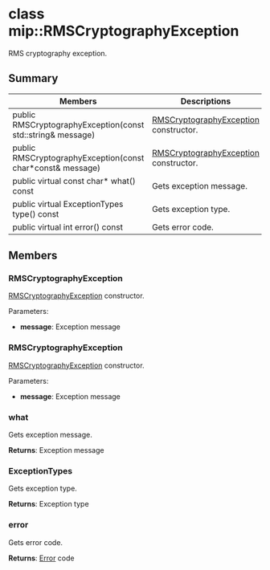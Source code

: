 # class mip::RMSCryptographyException 
RMS cryptography exception.
  
## Summary
 Members                        | Descriptions                                
--------------------------------|---------------------------------------------
 public RMSCryptographyException(const std::string& message)  |  [RMSCryptographyException](class_mip_rmscryptographyexception.md) constructor.
 public RMSCryptographyException(const char*const& message)  |  [RMSCryptographyException](class_mip_rmscryptographyexception.md) constructor.
 public virtual const char* what() const  |  Gets exception message.
 public virtual ExceptionTypes type() const  |  Gets exception type.
 public virtual int error() const  |  Gets error code.
  
## Members
  
### RMSCryptographyException
[RMSCryptographyException](class_mip_rmscryptographyexception.md) constructor.

Parameters:  
* **message**: Exception message


  
### RMSCryptographyException
[RMSCryptographyException](class_mip_rmscryptographyexception.md) constructor.

Parameters:  
* **message**: Exception message


  
### what
Gets exception message.

  
**Returns**: Exception message
  
### ExceptionTypes
Gets exception type.

  
**Returns**: Exception type
  
### error
Gets error code.

  
**Returns**: [Error](class_mip_error.md) code